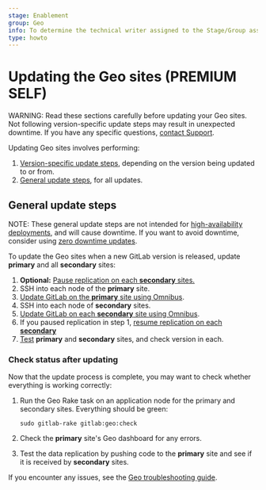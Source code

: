 ```yaml
---
stage: Enablement
group: Geo
info: To determine the technical writer assigned to the Stage/Group associated with this page, see https://about.gitlab.com/handbook/engineering/ux/technical-writing/#assignments
type: howto
---
```


# Updating the Geo sites **(PREMIUM SELF)**

WARNING:
Read these sections carefully before updating your Geo sites. Not following
version-specific update steps may result in unexpected downtime. If you have
any specific questions, [contact Support](https://about.gitlab.com/support/#contact-support).

Updating Geo sites involves performing:

1. [Version-specific update steps](version_specific_updates.md), depending on the
   version being updated to or from.
1. [General update steps](#general-update-steps), for all updates.

## General update steps

NOTE:
These general update steps are not intended for [high-availability deployments](https://docs.gitlab.com/omnibus/update/README.html#multi-node--ha-deployment), and will cause downtime. If you want to avoid downtime, consider using [zero downtime updates](https://docs.gitlab.com/omnibus/update/README.html#zero-downtime-updates).

To update the Geo sites when a new GitLab version is released, update **primary**
and all **secondary** sites:

1. **Optional:** [Pause replication on each **secondary** sites.](../index.md#pausing-and-resuming-replication)
1. SSH into each node of the **primary** site.
1. [Update GitLab on the **primary** site using Omnibus](https://docs.gitlab.com/omnibus/update/#update-using-the-official-repositories).
1. SSH into each node of **secondary** sites.
1. [Update GitLab on each **secondary** site using Omnibus](https://docs.gitlab.com/omnibus/update/#update-using-the-official-repositories).
1. If you paused replication in step 1, [resume replication on each **secondary**](../index.md#pausing-and-resuming-replication)
1. [Test](#check-status-after-updating) **primary** and **secondary** sites, and check version in each.

### Check status after updating

Now that the update process is complete, you may want to check whether
everything is working correctly:

1. Run the Geo Rake task on an application node for the primary and secondary sites. Everything should be green:

   ```shell
   sudo gitlab-rake gitlab:geo:check
   ```

1. Check the **primary** site's Geo dashboard for any errors.
1. Test the data replication by pushing code to the **primary** site and see if it
   is received by **secondary** sites.

If you encounter any issues, see the [Geo troubleshooting guide](troubleshooting.md).
